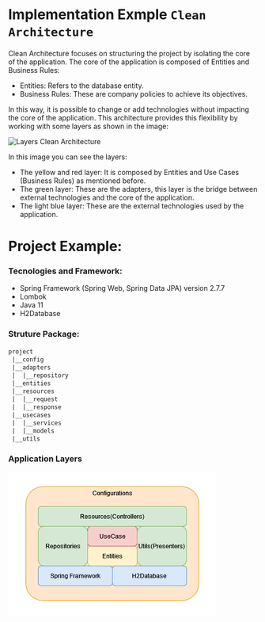# Implementation Exmple `Clean Architecture`

Clean Architecture focuses on structuring the project by isolating the core of the application. The core of the application is composed of Entities and Business Rules:

- Entities: Refers to the database entity.
- Business Rules: These are company policies to achieve its objectives.

In this way, it is possible to change or add technologies without impacting the core of the application. This architecture provides this flexibility by working with some layers as shown in the image:

![Layers Clean Architecture](https://blog.cleancoder.com/uncle-bob/images/2012-08-13-the-clean-architecture/CleanArchitecture.jpg "Layers Clean Architecture")

In this image you can see the layers:

- The yellow and red layer: It is composed by Entities and Use Cases (Business Rules) as mentioned before.
- The green layer: These are the adapters, this layer is the bridge between external technologies and the core of the application.
- The light blue layer: These are the external technologies used by the application.

# Project Example:

### Tecnologies and Framework:
- Spring Framework (Spring Web, Spring Data JPA) version 2.7.7
- Lombok
- Java 11
- H2Database

### Struture Package:

```
project
 |__config
 |__adapters
 |	|__repository
 |__entities
 |__resources
 |	|__request
 |	|__response
 |__usecases
 |	|__services
 |	|__models
 |__utils
```

### Application Layers

![Application Layers](/ApplicationLayers.png "Application Layers")
